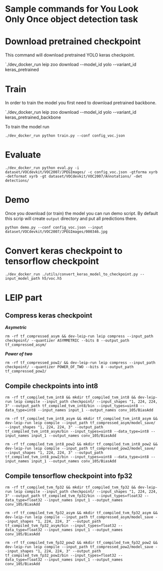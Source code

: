 # Sample commands for You Look Only Once object detection task

# Download pretrained checkpoint

This command will download pretrained YOLO keras checkpoint.

`./dev_docker_run leip zoo download --model_id yolo --variant_id keras_pretrained

# Train

In order to train the model you first need to download pretrained backbone.

`./dev_docker_run leip zoo download --model_id yolo --variant_id keras_pretrained_backbone

To train the model run

`./dev_docker_run python train.py --conf config_voc.json`

# Evaluate

`./dev_docker_run python eval.py -i dataset/VOCdevkit/VOC2007/JPEGImages/ -c config_voc.json -gtforma xyrb -detformat xyrb -gt dataset/VOCdevkit/VOC2007/Annotations/ -det detections/`

# Demo

Once you download (or train) the model you can run demo script. By default this scrip will create `output` directory and put all predictions there.

`python demo.py --conf config_voc.json --input dataset/VOCdevkit/VOC2007/JPEGImages/000346.jpg`

# Convert keras checkpoint to tensorflow checkpoint

`./dev_docker_run ./utils/convert_keras_model_to_checkpoint.py --input_model_path h5/voc.h5`

# LEIP part

## Compress keras checkpoint

***Asymetric***

`rm -rf tf_compressed_asym && dev-leip-run leip compress --input_path checkpoint/ --quantizer ASYMMETRIC --bits 8 --output_path tf_compressed_asym/`

***Power of two***

`rm -rf tf_compressed_pow2/ && dev-leip-run leip compress --input_path checkpoint/ --quantizer POWER_OF_TWO --bits 8 --output_path tf_compressed_pow2/`

## Compile checkpoints into int8

`rm -rf tf_compiled_tvm_int8 && mkdir tf_compiled_tvm_int8 && dev-leip-run leip compile --input_path checkpoint/ --input_shapes "1, 224, 224, 3" --output_path tf_compiled_tvm_int8/bin --input_types=uint8 --data_type=int8 --input_names input_1 --output_names conv_105/BiasAdd`

`rm -rf tf_compiled_tvm_int8_asym && mkdir tf_compiled_tvm_int8_asym && dev-leip-run leip compile --input_path tf_compressed_asym/model_save/ --input_shapes "1, 224, 224, 3" --output_path tf_compiled_tvm_int8_asym/bin --input_types=uint8 --data_type=int8 --input_names input_1 --output_names conv_105/BiasAdd`

`rm -rf tf_compiled_tvm_int8_pow2 && mkdir tf_compiled_tvm_int8_pow2 && dev-leip-run leip compile --input_path tf_compressed_pow2/model_save/ --input_shapes "1, 224, 224, 3" --output_path tf_compiled_tvm_int8_pow2/bin --input_types=uint8 --data_type=int8 --input_names input_1 --output_names conv_105/BiasAdd`

## Compile tensorflow checkpoint into fp32

`rm -rf tf_compiled_tvm_fp32 && mkdir tf_compiled_tvm_fp32 && dev-leip-run leip compile --input_path checkpoint/ --input_shapes "1, 224, 224, 3" --output_path tf_compiled_tvm_fp32/bin --input_types=float32 --data_type=float32 --input_names input_1 --output_names conv_105/BiasAdd`

`rm -rf tf_compiled_tvm_fp32_asym && mkdir tf_compiled_tvm_fp32_asym && dev-leip-run leip compile --input_path tf_compressed_asym/model_save --input_shapes "1, 224, 224, 3" --output_path tf_compiled_tvm_fp32_asym/bin --input_types=float32 --data_type=float32 --input_names input_1 --output_names conv_105/BiasAdd`

`rm -rf tf_compiled_tvm_fp32_pow2 && mkdir tf_compiled_tvm_fp32_pow2 && dev-leip-run leip compile --input_path tf_compressed_pow2/model_save --input_shapes "1, 224, 224, 3" --output_path tf_compiled_tvm_fp32_pow2/bin --input_types=float32 --data_type=float32 --input_names input_1 --output_names conv_105/BiasAdd`
